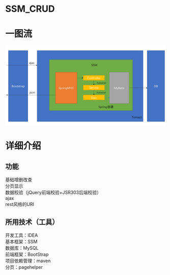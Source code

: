 SSM_CRUD
======
# 一图流
![](https://github.com/konosuba-zw/SSM_CRUD/raw/master/introduce.png)
# 详细介绍
## 功能
基础增删改查<br>
分页显示<br>
数据校验（jQuery前端校验+JSR303后端校验）<br>
ajax<br>
rest风格的URI<br>
## 所用技术（工具）
开发工具：IDEA<br>
基本框架：SSM<br>
数据库：MySQL<br>
前端框架：BootStrap<br>
项目依赖管理：maven<br>
分页：pagehelper<br>
